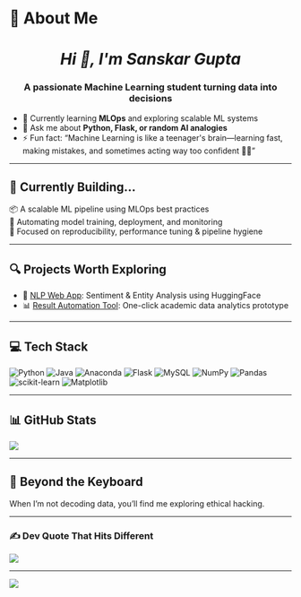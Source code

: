 # 💫 About Me
<h1 align="center"><em>Hi 👋, I'm Sanskar Gupta</em></h1>
<h3 align="center">A passionate Machine Learning student turning data into decisions</h3>

- 🌱 Currently learning **MLOps** and exploring scalable ML systems  
- 💬 Ask me about **Python, Flask, or random AI analogies**  
- ⚡ Fun fact: <q>Machine Learning is like a teenager's brain—learning fast, making mistakes, and sometimes acting way too confident 🤖😅</q>

---

## 🚀 Currently Building...
📦 A scalable ML pipeline using MLOps best practices  
🔄 Automating model training, deployment, and monitoring  
🎯 Focused on reproducibility, performance tuning & pipeline hygiene  

---

## 🔍 Projects Worth Exploring
- 🧠 [NLP Web App](https://github.com/Sanskarhere/nlp-web-app): Sentiment & Entity Analysis using HuggingFace  
- 📊 [Result Automation Tool](#): One-click academic data analytics prototype  

---

## 💻 Tech Stack
![Python](https://img.shields.io/badge/python-3670A0?style=for-the-badge&logo=python&logoColor=ffdd54)
![Java](https://img.shields.io/badge/java-%23ED8B00.svg?style=for-the-badge&logo=openjdk&logoColor=white)
![Anaconda](https://img.shields.io/badge/Anaconda-%2344A833.svg?style=for-the-badge&logo=anaconda&logoColor=white)
![Flask](https://img.shields.io/badge/flask-%23000.svg?style=for-the-badge&logo=flask&logoColor=white)
![MySQL](https://img.shields.io/badge/mysql-4479A1.svg?style=for-the-badge&logo=mysql&logoColor=white)
![NumPy](https://img.shields.io/badge/numpy-%23013243.svg?style=for-the-badge&logo=numpy&logoColor=white)
![Pandas](https://img.shields.io/badge/pandas-%23150458.svg?style=for-the-badge&logo=pandas&logoColor=white)
![scikit-learn](https://img.shields.io/badge/scikit--learn-%23F7931E.svg?style=for-the-badge&logo=scikit-learn&logoColor=white)
![Matplotlib](https://img.shields.io/badge/Matplotlib-%23ffffff.svg?style=for-the-badge&logo=Matplotlib&logoColor=black)

---

## 📊 GitHub Stats
![](https://github-readme-stats.vercel.app/api/top-langs/?username=Sanskarhere&theme=dark&hide_border=true&include_all_commits=false&count_private=true&layout=compact)

---

## 🌟 Beyond the Keyboard
When I’m not decoding data, you’ll find me exploring ethical hacking.  

---

### ✍️ Dev Quote That Hits Different
![](https://quotes-github-readme.vercel.app/api?type=horizontal&theme=radical)

---

[![](https://visitcount.itsvg.in/api?id=Sanskarhere&icon=0&color=0)](https://visitcount.itsvg.in)


<!--
**sanskarhere/sanskarhere** is a ✨ _special_ ✨ repository because its `README.md` (this file) appears on your GitHub profile.

Here are some ideas to get you started:

- 🔭 I’m currently working on ...
- 🌱 I’m currently learning ...
- 👯 I’m looking to collaborate on ...
- 🤔 I’m looking for help with ...
- 💬 Ask me about ...
- 📫 How to reach me: ...
- 😄 Pronouns: ...
- ⚡ Fun fact: ...
-->
